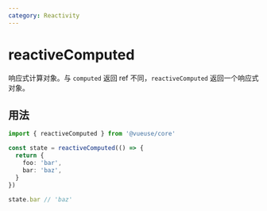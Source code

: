 ```yaml
---
category: Reactivity
---
```


# reactiveComputed

响应式计算对象。与 `computed` 返回 ref 不同，`reactiveComputed` 返回一个响应式对象。

<RequiresProxy />

## 用法

```ts
import { reactiveComputed } from '@vueuse/core'

const state = reactiveComputed(() => {
  return {
    foo: 'bar',
    bar: 'baz',
  }
})

state.bar // 'baz'
```
